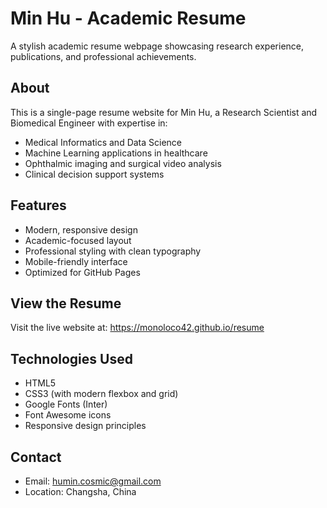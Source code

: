 # Min Hu - Academic Resume

A stylish academic resume webpage showcasing research experience, publications, and professional achievements.

## About

This is a single-page resume website for Min Hu, a Research Scientist and Biomedical Engineer with expertise in:

- Medical Informatics and Data Science
- Machine Learning applications in healthcare
- Ophthalmic imaging and surgical video analysis
- Clinical decision support systems

## Features

- Modern, responsive design
- Academic-focused layout
- Professional styling with clean typography
- Mobile-friendly interface
- Optimized for GitHub Pages

## View the Resume

Visit the live website at: https://monoloco42.github.io/resume

## Technologies Used

- HTML5
- CSS3 (with modern flexbox and grid)
- Google Fonts (Inter)
- Font Awesome icons
- Responsive design principles

## Contact

- Email: humin.cosmic@gmail.com
- Location: Changsha, China
